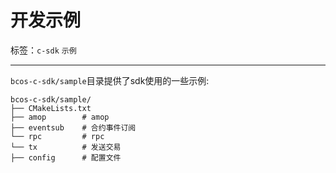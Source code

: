 # 开发示例

标签：``c-sdk`` ``示例``

----------

`bcos-c-sdk/sample`目录提供了sdk使用的一些示例:

```shell
bcos-c-sdk/sample/
├── CMakeLists.txt
├── amop        # amop
├── eventsub    # 合约事件订阅
└── rpc         # rpc
└── tx          # 发送交易
├── config      # 配置文件
```
